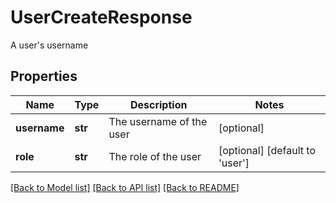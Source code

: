 # UserCreateResponse

A user's username
## Properties
Name | Type | Description | Notes
------------ | ------------- | ------------- | -------------
**username** | **str** | The username of the user | [optional] 
**role** | **str** | The role of the user | [optional] [default to 'user']

[[Back to Model list]](../README.md#documentation-for-models) [[Back to API list]](../README.md#documentation-for-api-endpoints) [[Back to README]](../README.md)


